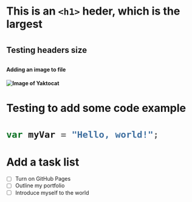 # This is an `<h1>` heder, which is the largest
# <h2> Testing headers size <h2>

<h4>Adding an image to file<h4> 

![Image of Yaktocat](https://octodex.github.com/images/yaktocat.png)


<h1> Testing to add some code example <h1>

``` javascript
var myVar = "Hello, world!";
```

# Add a task list
- [ ] Turn on GitHub Pages
- [ ] Outline my portfolio
- [ ] Introduce myself to the world
